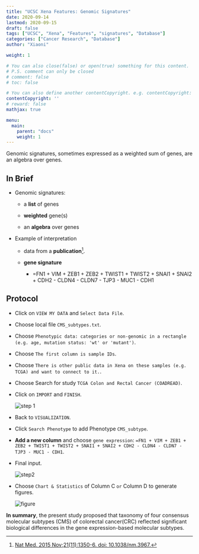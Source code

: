 ```yaml
---
title: "UCSC Xena Features: Genomic Signatures"
date: 2020-09-14
lastmod: 2020-09-15
draft: false
tags: ["UCSC", "Xena", "Features", "signatures", "Database"]
categories: ["Cancer Research", "Database"]
author: "Xiaoni"

weight: 1

# You can also close(false) or open(true) something for this content.
# P.S. comment can only be closed
# comment: false
# toc: false

# You can also define another contentCopyright. e.g. contentCopyright: "This is another copyright."
contentCopyright: ''
# reward: false
mathjax: true

menu:
  main:
    parent: "docs"
    weight: 1
---
```


Genomic signatures, sometimes expressed as a weighted sum of genes, are an algebra over genes.

<!--more-->

## In Brief

- Genomic signatures:
  
  - a **list** of genes
  
  - **weighted** gene(s)

  - an **algebra** over genes

- Example of interpretation
  
  - data from a **publication**[^footnote].
  
  - **gene signature**
    - =FN1 + VIM + ZEB1 + ZEB2 + TWIST1 + TWIST2 + SNAI1 + SNAI2 + CDH2 - CLDN4 - CLDN7 - TJP3 - MUC1 - CDH1

## Protocol

- Click on `VIEW MY DATA` and `Select Data File`.
  
- Choose local file `CMS_subtypes.txt`.
  
- Choose `Phenotypic data: categories or non-genomic in a rectangle (e.g. age, mutation status: 'wt' or 'mutant')`.

- Choose `The first column is sample IDs`.

- Choose `There is other public data in Xena on these samples (e.g. TCGA) and want to connect to it.`.

- Choose Search for study `TCGA Colon and Rectal Cancer (COADREAD)`.

- Click on `IMPORT` and `FINISH`.
  
  ![step 1](step1.png)

- Back to `VISUALIZATION`.

- Click `Search Phenotype` to add Phenotype `CMS_subtype`.

- **Add a new column** and choose `gene expression`: `=FN1 + VIM + ZEB1 + ZEB2 + TWIST1 + TWIST2 + SNAI1 + SNAI2 + CDH2 - CLDN4 - CLDN7 - TJP3 - MUC1 - CDH1`.

- Final input.

  ![step2](step2.png)

- Choose `Chart & Statistics` of Column C `or` Column D to generate figures.
  
  ![figure](figure.png)

**In summary**, the present study proposed that taxonomy of four consensus molecular subtypes (CMS) of colorectal cancer(CRC) reflected significant biological differences in the gene expression-based molecular subtypes.

[^footnote]: [Nat Med. 2015 Nov;21(11):1350-6. doi: 10.1038/nm.3967.](https://www.ncbi.nlm.nih.gov/pmc/articles/PMC4636487/)
